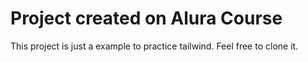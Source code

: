 # Project created on Alura Course

This project is just a example to practice tailwind. Feel free to clone it.
